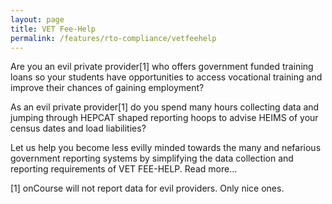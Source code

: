 ```yaml
---
layout: page
title: VET Fee-Help
permalink: /features/rto-compliance/vetfeehelp
---
```


Are you an evil private provider[1] who offers government funded training loans so your students have opportunities to access vocational training and improve their chances of gaining employment?

As an evil private provider[1] do you spend many hours collecting data and jumping through HEPCAT shaped reporting hoops to advise HEIMS of your census dates and load liabilities?

Let us help you become less evilly minded towards the many and nefarious government reporting systems by simplifying the data collection and reporting requirements of VET FEE-HELP. Read more...

[1] onCourse will not report data for evil providers. Only nice ones.